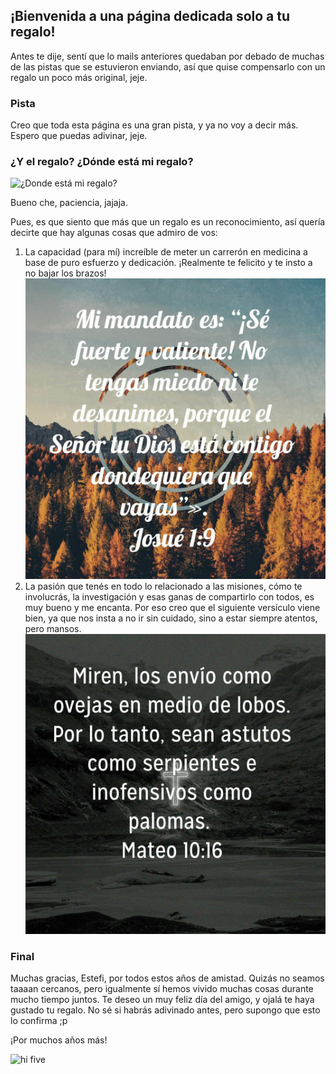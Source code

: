## ¡Bienvenida a una página dedicada solo a tu regalo!

Antes te dije, sentí que lo mails anteriores quedaban por debado de muchas de las pistas que se estuvieron enviando, así que quise compensarlo con un regalo un poco más original, jeje.

### Pista
Creo que toda esta página es una gran pista, y ya no voy a decir más. Espero que puedas adivinar, jeje.

### ¿Y el regalo? ¿Dónde está mi regalo?
![¿Donde está mi regalo?](media/Donde_esta_mi_hamburguesa.gif)

Bueno che, paciencia, jajaja.

Pues, es que siento que más que un regalo es un reconocimiento, así quería decirte que hay algunas cosas que admiro de vos:

1. La capacidad (para mí) increíble de meter un carrerón en medicina a base de puro esfuerzo y dedicación. ¡Realmente te felicito y te insto a no bajar los brazos!
![Josue 1:9](media/josue_1.9.jpg)
2. La pasión que tenés en todo lo relacionado a las misiones, cómo te involucrás, la investigación y esas ganas de compartirlo con todos, es muy bueno y me encanta. Por eso creo que el siguiente versículo viene bien, ya que nos insta a no ir sin cuidado, sino a estar siempre atentos, pero mansos.
![Mateo 10:16](media/mateo_10.16.jpg)

### Final
Muchas gracias, Estefi, por todos estos años de amistad. Quizás no seamos taaaan cercanos, pero igualmente sí hemos vivido muchas cosas durante mucho tiempo juntos. Te deseo un muy feliz día del amigo, y ojalá te haya gustado tu regalo. No sé si habrás adivinado antes, pero supongo que esto lo confirma ;p

¡Por muchos años más!

![hi five](media/hf)
